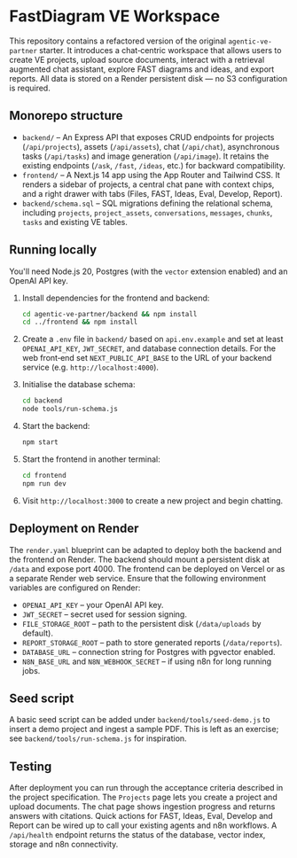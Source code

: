 # FastDiagram VE Workspace

This repository contains a refactored version of the original `agentic-ve-partner` starter. It introduces a chat‑centric workspace that allows users to create VE projects, upload source documents, interact with a retrieval augmented chat assistant, explore FAST diagrams and ideas, and export reports. All data is stored on a Render persistent disk — no S3 configuration is required.

## Monorepo structure

- `backend/` – An Express API that exposes CRUD endpoints for projects (`/api/projects`), assets (`/api/assets`), chat (`/api/chat`), asynchronous tasks (`/api/tasks`) and image generation (`/api/image`). It retains the existing endpoints (`/ask`, `/fast`, `/ideas`, etc.) for backward compatibility.
- `frontend/` – A Next.js 14 app using the App Router and Tailwind CSS. It renders a sidebar of projects, a central chat pane with context chips, and a right drawer with tabs (Files, FAST, Ideas, Eval, Develop, Report).
- `backend/schema.sql` – SQL migrations defining the relational schema, including `projects`, `project_assets`, `conversations`, `messages`, `chunks`, `tasks` and existing VE tables.

## Running locally

You'll need Node.js 20, Postgres (with the `vector` extension enabled) and an OpenAI API key.

1. Install dependencies for the frontend and backend:

   ```bash
   cd agentic-ve-partner/backend && npm install
   cd ../frontend && npm install
   ```

2. Create a `.env` file in `backend/` based on `api.env.example` and set at least `OPENAI_API_KEY`, `JWT_SECRET`, and database connection details. For the web front‑end set `NEXT_PUBLIC_API_BASE` to the URL of your backend service (e.g. `http://localhost:4000`).

3. Initialise the database schema:

   ```bash
   cd backend
   node tools/run-schema.js
   ```

4. Start the backend:

   ```bash
   npm start
   ```

5. Start the frontend in another terminal:

   ```bash
   cd frontend
   npm run dev
   ```

6. Visit `http://localhost:3000` to create a new project and begin chatting.

## Deployment on Render

The `render.yaml` blueprint can be adapted to deploy both the backend and the frontend on Render. The backend should mount a persistent disk at `/data` and expose port 4000. The frontend can be deployed on Vercel or as a separate Render web service. Ensure that the following environment variables are configured on Render:

- `OPENAI_API_KEY` – your OpenAI API key.
- `JWT_SECRET` – secret used for session signing.
- `FILE_STORAGE_ROOT` – path to the persistent disk (`/data/uploads` by default).
- `REPORT_STORAGE_ROOT` – path to store generated reports (`/data/reports`).
- `DATABASE_URL` – connection string for Postgres with pgvector enabled.
- `N8N_BASE_URL` and `N8N_WEBHOOK_SECRET` – if using n8n for long running jobs.

## Seed script

A basic seed script can be added under `backend/tools/seed-demo.js` to insert a demo project and ingest a sample PDF. This is left as an exercise; see `backend/tools/run-schema.js` for inspiration.

## Testing

After deployment you can run through the acceptance criteria described in the project specification. The `Projects` page lets you create a project and upload documents. The chat page shows ingestion progress and returns answers with citations. Quick actions for FAST, Ideas, Eval, Develop and Report can be wired up to call your existing agents and n8n workflows. A `/api/health` endpoint returns the status of the database, vector index, storage and n8n connectivity.